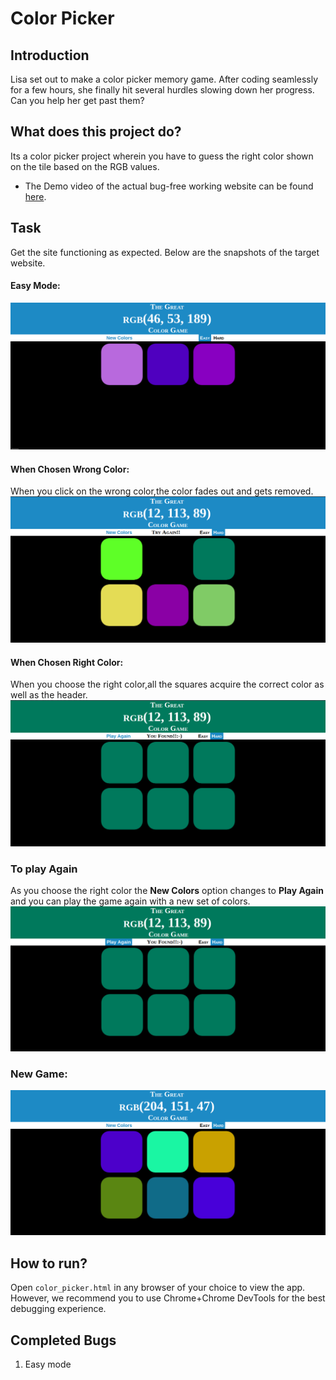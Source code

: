 # Color Picker

## Introduction
Lisa set out to make a color picker memory game. After coding seamlessly for a few hours, she finally hit several hurdles slowing down her progress. Can you help her get past them?

## What does this project do?
Its a color picker project wherein you have to guess the right color shown on the tile based on the RGB values.

- The Demo video of the actual bug-free working website can be found [here](https://www.youtube.com/watch?v=oOTQyiusmGg).

## Task

Get the site functioning as expected. Below are the snapshots of the target website.

#### Easy Mode:
![Easy Mode](images/Easy_mode.png)

####  When Chosen Wrong Color:
When you click on the wrong color,the color fades out and gets removed.
![Chosen Wrong Color](images/Wrong_choice.png)

#### When Chosen Right Color:
When you choose the right color,all the squares acquire the correct color as well as the header.
![Chosen Correct](images/correct_choice.png)

### To play Again
As you choose the right color the <strong>New Colors</strong> option changes to <strong>Play Again</strong> and you can play the game again with a new set of colors.
![New Game](images/Hovering.png)

### New Game:
![new game](images/Screenshot%20from%202019-02-02%2009-22-15.png)

## How to run? 
Open `color_picker.html` in any browser of your choice to view the app. However, we recommend you to use Chrome+Chrome DevTools for the best debugging experience. 

## Completed Bugs
1) Easy mode
